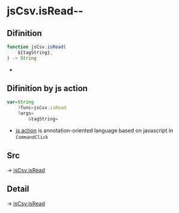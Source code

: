 # jsCsv.isRead--

## Difinition

```js.js
function jsCsv.isRead(
	${tagString},
) -> String
```

- 


## Difinition by js action

```js.js
var=String
	?func=jsCsv.isRead
	?args=
		&tagString=
```

- [js action](#) is annotation-oriented language based on javascript in `CommandClick`



## Src

-> [jsCsv.isRead](https://github.com/puutaro/CommandClick/blob/master/app/src/main/java/com/puutaro/commandclick/fragment_lib/terminal_fragment/js_interface/JsCsv.kt#L40)

## Detail

-> [jsCsv.isRead](https://github.com/puutaro/CommandClick/blob/master/md/developer/js_interface/details/JsCsv/isRead.md)
